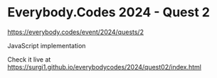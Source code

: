 # Everybody.Codes 2024 - Quest 2

https://everybody.codes/event/2024/quests/2

JavaScript implementation

Check it live at https://surgi1.github.io/everybodycodes/2024/quest02/index.html
